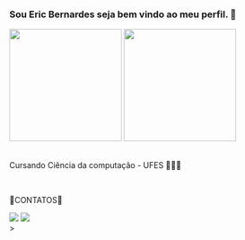 
### Sou Eric Bernardes seja bem vindo ao meu perfil. 🤝

<div id="top">
    <img height="200px"
        src="https://github-readme-stats-git-masterrstaa-rickstaa.vercel.app/api?username=EricBernardes&theme=dracula" />
    <img height="200px"
        src="https://github-readme-stats.vercel.app/api/top-langs/?username=EricBernardes&theme=dracula" />
</div>
<br />
<p>Cursando Ciência da computação - UFES 🧑🏾‍💻 </p>
<br />
<div id="contatos">
    <p>📱CONTATOS📱</p>
    <a href="mailto:ericbernardes70@gmail.com"><img
            src="https://img.shields.io/badge/Gmail-D14836?style=for-the-badge&logo=gmail&logoColor=white" /></a>
    <a href="https://www.instagram.com/ericbernardes7/"><img
            src="https://img.shields.io/badge/Instagram-E4405F?style=for-the-badge&logo=instagram&logoColor=white" /></a>
</div>>
